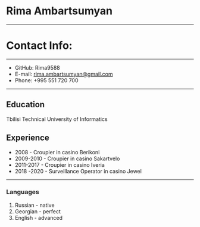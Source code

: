 # Rima Ambartsumyan
*****
# Contact Info:
*****
- GitHub: Rima9588
- E-mail: rima.ambartsumyan@gmail.com
- Phone: +995 551 720 700
*****
## Education

Tbilisi Technical University of Informatics

## Experience
* 2008 - Croupier in casino Berikoni
* 2009-2010 - Croupier in casino Sakartvelo
* 2011-2017 - Croupier in casino Iveria
* 2018 -2020 - Surveillance Operator in casino Jewel
*****

### Languages
1. Russian - native
2. Georgian - perfect
3. English - advanced

